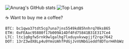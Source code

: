 ![Anurag's GitHub stats](https://github-readme-stats.vercel.app/api?username=seriousm4x&show_icons=true&theme=dracula) ![Top Langs](https://github-readme-stats.vercel.app/api/top-langs/?username=seriousm4x&theme=dracula&hide=css)

☕ Want to buy me a coffee?
```
BTC: bc1qwa37tdt5cg7una7jns5549kd85hnhrq70ks865
ETH: 0xFEAac95880f17b009A14Df4Fd75841B31E317Ce4
LTC: ltc1q0gfw5rnk9wlgalhg7lxduyxkvwpjjf2rqx7642
DOT: 13rZ3wdX8Lp4u9YmsUAhfPdGjJvVUNbGieddf8DTorH4hbWz
```
